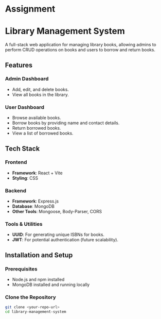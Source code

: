 # Assignment

# Library Management System

A full-stack web application for managing library books, allowing admins to perform CRUD operations on books and users to borrow and return books.

## Features

### Admin Dashboard
- Add, edit, and delete books.
- View all books in the library.

### User Dashboard
- Browse available books.
- Borrow books by providing name and contact details.
- Return borrowed books.
- View a list of borrowed books.

## Tech Stack

### Frontend
- **Framework**: React + Vite
- **Styling**: CSS

### Backend
- **Framework**: Express.js
- **Database**: MongoDB
- **Other Tools**: Mongoose, Body-Parser, CORS

### Tools & Utilities
- **UUID**: For generating unique ISBNs for books.
- **JWT**: For potential authentication (future scalability).

## Installation and Setup

### Prerequisites
- Node.js and npm installed
- MongoDB installed and running locally

### Clone the Repository
```bash
git clone <your-repo-url>
cd library-management-system

